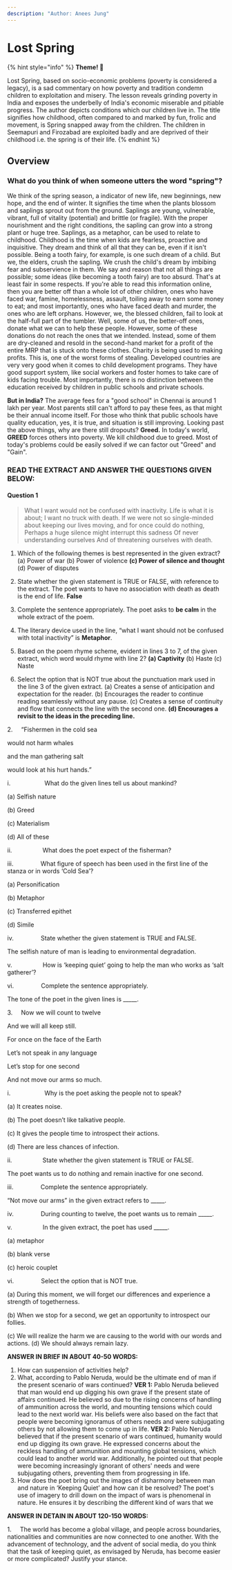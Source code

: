 ```yaml
---
description: "Author: Anees Jung"
---
```

# Lost Spring

{% hint style="info" %}
**Theme! 🎤**

Lost Spring, based on socio-economic problems (poverty is considered a legacy), is a sad commentary on how poverty and tradition condemn children to exploitation and misery. The lesson reveals grinding poverty in India and exposes the underbelly of India's economic miserable and pitiable progress. The author depicts conditions which our children live in. The title signifies how childhood, often compared to and marked by fun, frolic and movement, is Spring snapped away from the children. The children in Seemapuri and Firozabad are exploited badly and are deprived of their childhood i.e. the spring is of their life.
{% endhint %}

## Overview
### What do you think of when someone utters the word "spring"?
We think of the spring season, a indicator of new life, new beginnings, new hope, and the end of winter. It signifies the time when the plants blossom and saplings sprout out from the ground. 
Saplings are young, vulnerable, vibrant, full of vitality (potential) and brittle (or fragile). With the proper nourishment and the right conditions, the sapling can grow into a strong plant or huge tree.
Saplings, as a metaphor, can be used to relate to childhood. Childhood is the time when kids are fearless, proactive and inquisitive. They dream and think of all that they can be, even if it isn't possible. Being a tooth fairy, for example, is one such dream of a child.
But we, the elders, crush the sapling. We crush the child's dream by imbibing fear and subservience in them. We say and reason that not all things are possible; some ideas (like becoming a tooth fairy) are too absurd.
That's at least fair in some respects. If you're able to read this information online, then you are better off than a whole lot of other children, ones who have faced war, famine, homelessness, assault, toiling away to earn some money to eat; and most importantly, ones who have faced death and murder, the ones who are left orphans.
However, we, the blessed children, fail to look at the half-full part of the tumbler.
Well, some of us, the better-off ones, donate what we can to help these people. However, some of these donations do not reach the ones that we intended. Instead, some of them are dry-cleaned and resold in the second-hand market for a profit of the entire MRP that is stuck onto these clothes. Charity is being used to making profits. This is, one of the worst forms of stealing.
Developed countries are very very good when it comes to child development programs. They have good support system, like social workers and foster homes to take care of kids facing trouble. Most importantly, there is no distinction between the education received by children in public schools and private schools.

**But in India?**
The average fees for a "good school" in Chennai is around 1 lakh per year. Most parents still can't afford to pay these fees, as that might be their annual income itself.
For those who think that public schools have quality education, yes, it is true, and situation is still improving.
Looking past the above things, why are there still dropouts? **Greed.**
In today's world, **GREED** forces others into poverty. We kill childhood due to greed. Most of today's problems could be easily solved if we can factor out "Greed" and "Gain".

### **READ THE EXTRACT AND ANSWER THE QUESTIONS GIVEN BELOW:**

#### Question 1

> What I want would not be
> confused with inactivity.
> Life is what it is about;
> I want no truck with death.
> If we were not so single-minded
> about keeping our lives moving,
> and for once could do nothing,
> Perhaps a huge silence might interrupt this sadness
> Of never understanding ourselves
> And of threatening ourselves with death.

1. Which of the following themes is best represented in the given extract?
   (a) Power of war
   (b) Power of violence
   **(c) Power of silence and thought**
   (d) Power of disputes
   
2. State whether the given statement is TRUE or FALSE, with reference to the extract.
   The poet wants to have no association with death as death is the end of life.
   **False**
   
3. Complete the sentence appropriately.
   The poet asks to __be calm__ in the whole extract of the poem.
   
4. The literary device used in the line, “what I want should not be confused with total inactivity” is __Metaphor__.

5. Based on the poem rhyme scheme, evident in lines 3 to 7, of the given extract, which word would rhyme with line 2?
   **(a) Captivity**
   (b) Haste
   (c) Naste

6. Select the option that is NOT true about the punctuation mark used in the line 3 of the given extract.
   (a) Creates a sense of anticipation and expectation for the reader.
   (b) Encourages the reader to continue reading seamlessly without any pause.
   (c) Creates a sense of continuity and flow that connects the line with the second one.
   **(d) Encourages a revisit to the ideas in the preceding line.**

2.     “Fishermen in the cold sea

would not harm whales

and the man gathering salt

would look at his hurt hands.”

i.                    What do the given lines tell us about mankind?

(a) Selfish nature

(b) Greed

(c) Materialism

(d) All of these

ii.                  What does the poet expect of the fisherman?

iii.                What figure of speech has been used in the first line of the stanza or in words ‘Cold Sea’?

(a) Personification

(b) Metaphor

(c) Transferred epithet

(d) Simile

iv.                State whether the given statement is TRUE and FALSE.

The selfish nature of man is leading to environmental degradation.

v.                  How is ‘keeping quiet’ going to help the man who works as ‘salt gatherer’?

vi.                Complete the sentence appropriately.

The tone of the poet in the given lines is _____.

3.     Now we will count to twelve

And we will all keep still.

For once on the face of the Earth

Let’s not speak in any language

Let’s stop for one second

And not move our arms so much.

i.                    Why is the poet asking the people not to speak?

(a) It creates noise.

(b) The poet doesn’t like talkative people.

(c) It gives the people time to introspect their actions.

(d) There are less chances of infection.

ii.                  State whether the given statement is TRUE or FALSE.

The poet wants us to do nothing and remain inactive for one second.

iii.                Complete the sentence appropriately.

“Not move our arms” in the given extract refers to _____.

iv.                During counting to twelve, the poet wants us to remain _____.

v.                  In the given extract, the poet has used _____.

(a) metaphor

(b) blank verse

(c) heroic couplet

vi.                Select the option that is NOT true.

(a) During this moment, we will forget our differences and experience a strength of togetherness.

(b) When we stop for a second, we get an opportunity to introspect our follies.

(c) We will realize the harm we are causing to the world with our words and actions. (d) We should always remain lazy.

**ANSWER IN BRIEF IN ABOUT 40-50 WORDS:**

1. How can suspension of activities help?
2. What, according to Pablo Neruda, would be the ultimate end of man if the present scenario of wars continued?
   **VER 1:** Pablo Neruda believed that man would end up digging his own grave if the present state of affairs continued. He believed so due to the rising concerns of handling of ammunition across the world, and mounting tensions which could lead to the next world war. His beliefs were also based on the fact that people were becoming ignoramus of others needs and were subjugating others by not allowing them to come up in life.
   **VER 2:** Pablo Neruda believed that if the present scenario of wars continued, humanity would end up digging its own grave. He expressed concerns about the reckless handling of ammunition and mounting global tensions, which could lead to another world war. Additionally, he pointed out that people were becoming increasingly ignorant of others' needs and were subjugating others, preventing them from progressing in life.
3. How does the poet bring out the images of disharmony between man and nature in ‘Keeping Quiet’ and how can it be resolved?
   The poet's use of imagery to drill down on the impact of wars is phenomenal in nature. He ensures it by describing the different kind of wars that we 

**ANSWER IN DETAIN IN ABOUT 120-150 WORDS:**

1.     The world has become a global village, and people across boundaries, nationalities and communities are now connected to one another. With the advancement of technology, and the advent of social media, do you think that the task of keeping quiet, as envisaged by Neruda, has become easier or more complicated? Justify your stance.